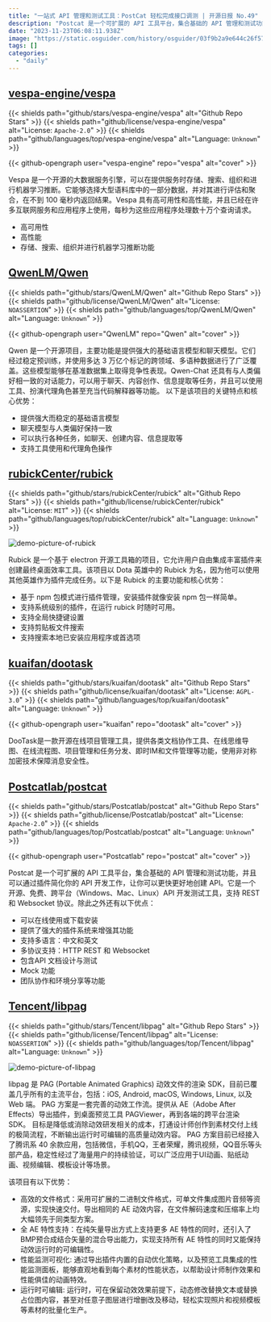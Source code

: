 ```yaml
---
title: "一站式 API 管理和测试工具：PostCat 轻松完成接口调测 | 开源日报 No.49"
description: "Postcat 是一个可扩展的 API 工具平台，集合基础的 API 管理和测试功能，并且可以通过插件简化你的 API 开发工作，让你可以更快更好地创建 API。"
date: "2023-11-23T06:08:11.938Z"
image: "https://static.osguider.com/history/osguider/03f9b2a9e644c26f571d7bdeffe61afd.png"
tags: []
categories:
  - "daily"
---
```


## [vespa-engine/vespa](https://github.com/vespa-engine/vespa)

{{< shields path="github/stars/vespa-engine/vespa" alt="Github Repo Stars" >}} {{< shields path="github/license/vespa-engine/vespa" alt="License: `Apache-2.0`" >}} {{< shields path="github/languages/top/vespa-engine/vespa" alt="Language: `Unknown`" >}}

{{< github-opengraph user="vespa-engine" repo="vespa" alt="cover" >}}

Vespa 是一个开源的大数据服务引擎，可以在提供服务时存储、搜索、组织和进行机器学习推断。它能够选择大型语料库中的一部分数据，并对其进行评估和聚合，在不到 100 毫秒内返回结果。Vespa 具有高可用性和高性能，并且已经在许多互联网服务和应用程序上使用，每秒为这些应用程序处理数十万个查询请求。

- 高可用性
- 高性能
- 存储、搜索、组织并进行机器学习推断功能

## [QwenLM/Qwen](https://github.com/QwenLM/Qwen)

{{< shields path="github/stars/QwenLM/Qwen" alt="Github Repo Stars" >}} {{< shields path="github/license/QwenLM/Qwen" alt="License: `NOASSERTION`" >}} {{< shields path="github/languages/top/QwenLM/Qwen" alt="Language: `Unknown`" >}}

{{< github-opengraph user="QwenLM" repo="Qwen" alt="cover" >}}

Qwen 是一个开源项目，主要功能是提供强大的基础语言模型和聊天模型。它们经过稳定预训练，并使用多达 3 万亿个标记的跨领域、多语种数据进行了广泛覆盖。这些模型能够在基准数据集上取得竞争性表现。Qwen-Chat 还具有与人类偏好相一致的对话能力，可以用于聊天、内容创作、信息提取等任务，并且可以使用工具、扮演代理角色甚至充当代码解释器等功能。
以下是该项目的关键特点和核心优势：

- 提供强大而稳定的基础语言模型
- 聊天模型与人类偏好保持一致
- 可以执行各种任务，如聊天、创建内容、信息提取等
- 支持工具使用和代理角色操作

## [rubickCenter/rubick](https://github.com/rubickCenter/rubick)

{{< shields path="github/stars/rubickCenter/rubick" alt="Github Repo Stars" >}} {{< shields path="github/license/rubickCenter/rubick" alt="License: `MIT`" >}} {{< shields path="github/languages/top/rubickCenter/rubick" alt="Language: `Unknown`" >}}

![demo-picture-of-rubick](https://static.osguider.com/history/2023/4945839189c9442cff3cc9ac39ab1e7e.png)

Rubick 是一个基于 electron 开源工具箱的项目，它允许用户自由集成丰富插件来创建最终桌面效率工具。该项目以 Dota 英雄中的 Rubick 为名，因为他可以使用其他英雄作为插件完成任务。以下是 Rubick 的主要功能和核心优势：

- 基于 npm 包模式进行插件管理，安装插件就像安装 npm 包一样简单。
- 支持系统级别的插件，在运行 rubick 时随时可用。
- 支持全局快捷键设置
- 支持剪贴板文件搜索
- 支持搜索本地已安装应用程序或首选项

## [kuaifan/dootask](https://github.com/kuaifan/dootask)

{{< shields path="github/stars/kuaifan/dootask" alt="Github Repo Stars" >}} {{< shields path="github/license/kuaifan/dootask" alt="License: `AGPL-3.0`" >}} {{< shields path="github/languages/top/kuaifan/dootask" alt="Language: `Unknown`" >}}

{{< github-opengraph user="kuaifan" repo="dootask" alt="cover" >}}

DooTask是一款开源在线项目管理工具，提供各类文档协作工具、在线思维导图、在线流程图、项目管理和任务分发、即时IM和文件管理等功能，使用非对称加密技术保障消息安全性。

## [Postcatlab/postcat](https://github.com/Postcatlab/postcat)

{{< shields path="github/stars/Postcatlab/postcat" alt="Github Repo Stars" >}} {{< shields path="github/license/Postcatlab/postcat" alt="License: `Apache-2.0`" >}} {{< shields path="github/languages/top/Postcatlab/postcat" alt="Language: `Unknown`" >}}

{{< github-opengraph user="Postcatlab" repo="postcat" alt="cover" >}}

Postcat 是一个可扩展的 API 工具平台，集合基础的 API 管理和测试功能，并且可以通过插件简化你的 API 开发工作，让你可以更快更好地创建 API。它是一个开源、免费、跨平台（Windows、Mac、Linux）API 开发测试工具，支持 REST 和 Websocket 协议。除此之外还有以下优点：

- 可以在线使用或下载安装
- 提供了强大的插件系统来增强其功能
- 支持多语言：中文和英文
- 多协议支持：HTTP REST 和 Websocket
- 包含API 文档设计与测试
- Mock 功能
- 团队协作和环境分享等功能

## [Tencent/libpag](https://github.com/Tencent/libpag)

{{< shields path="github/stars/Tencent/libpag" alt="Github Repo Stars" >}} {{< shields path="github/license/Tencent/libpag" alt="License: `NOASSERTION`" >}} {{< shields path="github/languages/top/Tencent/libpag" alt="Language: `Unknown`" >}}

![demo-picture-of-libpag](https://static.osguider.com/history/2023/3b7259f64271d8c07e755376192f905a.png)

libpag 是 PAG (Portable Animated Graphics) 动效文件的渲染 SDK，目前已覆盖几乎所有的主流平台，包括：iOS, Android, macOS, Windows, Linux, 以及 Web 端。
PAG 方案是一套完善的动效工作流。提供从 AE（Adobe After Effects）导出插件，到桌面预览工具 PAGViewer，再到各端的跨平台渲染 SDK。 目标是降低或消除动效研发相关的成本，打通设计师创作到素材交付上线的极简流程，不断输出运行时可编辑的高质量动效内容。
PAG 方案目前已经接入了腾讯系 40 余款应用，包括微信，手机QQ，王者荣耀，腾讯视频，QQ音乐等头部产品，稳定性经过了海量用户的持续验证，可以广泛应用于UI动画、贴纸动画、视频编辑、模板设计等场景。

该项目有以下优势：

- 高效的文件格式：采用可扩展的二进制文件格式，可单文件集成图片音频等资源，实现快速交付。导出相同的 AE 动效内容，在文件解码速度和压缩率上均大幅领先于同类型方案。
- 全 AE 特性支持：在纯矢量导出方式上支持更多 AE 特性的同时，还引入了BMP预合成结合矢量的混合导出能力，实现支持所有 AE 特性的同时又能保持动效运行时的可编辑性。
- 性能监测可视化: 通过导出插件内置的自动优化策略，以及预览工具集成的性能监测面板，能够直观地看到每个素材的性能状态，以帮助设计师制作效果和性能俱佳的动画特效。
- 运行时可编辑: 运行时，可在保留动效效果前提下，动态修改替换文本或替换占位图内容，甚至对任意子图层进行增删改及移动，轻松实现照片和视频模板等素材的批量化生产。

